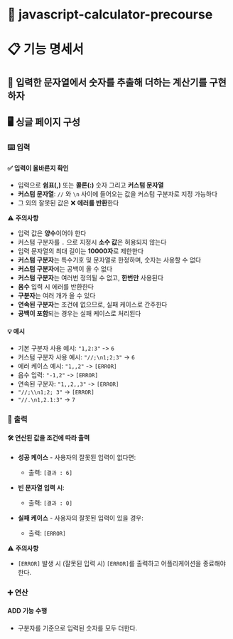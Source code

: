 # 🧮 javascript-calculator-precourse

# 📋 기능 명세서

## 🎯 입력한 문자열에서 숫자를 추출해 더하는 계산기를 구현하자

## 🖥️ 싱글 페이지 구성

### ⌨️ 입력

#### ✅ 입력이 올바른지 확인

- 입력으로 **쉼표(,)** 또는 **콜론(:)** 숫자 그리고 **커스텀 문자열**
- **커스텀 문자열**: `//` 와 `\n` 사이에 들어오는 값을 커스텀 구분자로 지정 가능하다
- 그 외의 잘못된 값은 ❌ **에러를 반환**한다

⚠️ **주의사항**

- 입력 값은 **양수**이어야 한다
- 커스텀 구분자를 `.` 으로 지정시 **소수 값**은 허용되지 않는다
- 입력 문자열의 최대 길이는 **10000자**로 제한한다
- **커스텀 구분자**는 특수기호 및 문자열로 한정하며, 숫자는 사용할 수 없다
- **커스텀 구분자**에는 공백이 올 수 없다
- **커스텀 구분자**는 여러번 정의될 수 없고, **한번만** 사용된다
- **음수** 입력 시 에러를 반환한다
- **구분자**는 여러 개가 올 수 있다
- **연속된 구분자**는 조건에 없으므로, 실패 케이스로 간주한다
- **공백이 포함**되는 경우는 실패 케이스로 처리된다

#### 💡 예시

- 기본 구분자 사용 예시: `"1,2:3"` -> `6`
- 커스텀 구분자 사용 예시: `"//;\n1;2;3"` -> `6`
- 에러 케이스 예시: `"1,,2"` -> `[ERROR]`
- 음수 입력: `"-1,2"` -> `[ERROR]`
- 연속된 구분자: `"1,,2,,3"` -> `[ERROR]`
- `"//;\\n1;2; 3"` -> `[ERROR]`
- `"//.\n1,2.1:3"` -> `7`

### 📝 출력

#### 🛠️ 연산된 값을 조건에 따라 출력

- **성공 케이스** - 사용자의 잘못된 입력이 없다면:

  - 출력: `[결과 : 6]`

- **빈 문자열 입력 시**:

  - 출력: `[결과 : 0]`

- **실패 케이스** - 사용자의 잘못된 입력이 있을 경우:
  - 출력: `[ERROR]`

⚠️ **주의사항**

- `[ERROR]` 발생 시 (잘못된 입력 시) `[ERROR]`를 출력하고 어플리케이션을 종료해야 한다.

### ➕ 연산

#### ADD 기능 수행

- 구분자를 기준으로 입력된 숫자를 모두 더한다.
